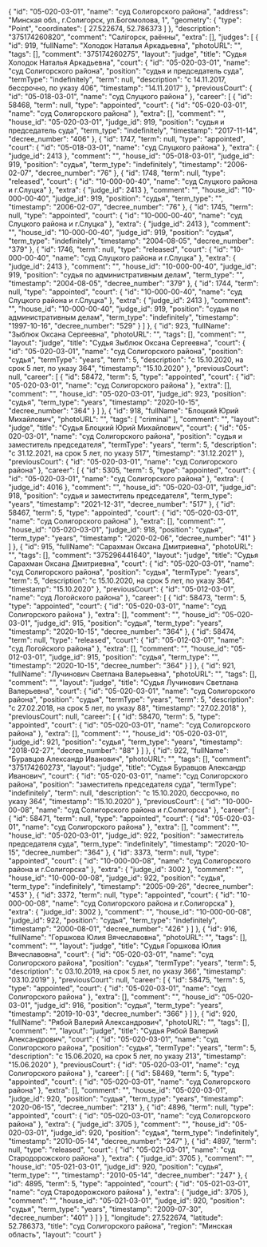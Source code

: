 {
    "id": "05-020-03-01",
    "name": "суд Солигорского района",
    "address": "Минская обл., г.Солигорск, ул.Богомолова, 1",
    "geometry": {
        "type": "Point",
        "coordinates": [
            27.522674,
            52.786373
        ]
    },
    "description": "375174260820",
    "comment": "Салігорск, раённы",
    "extra": [],
    "judges": [
        {
            "id": 919,
            "fullName": "Холодок Наталья Аркадьевна",
            "photoURL": "",
            "tags": [],
            "comment": "375174260275",
            "layout": "judge",
            "title": "Судья Холодок Наталья Аркадьевна",
            "court": {
                "id": "05-020-03-01",
                "name": "суд Солигорского района",
                "position": "судья и председатель суда",
                "termType": "indefinitely",
                "term": null,
                "description": "c 14.11.2017, бессрочно, по указу 406",
                "timestamp": "14.11.2017"
            },
            "previousCourt": {
                "id": "05-018-03-01",
                "name": "суд Слуцкого района"
            },
            "career": [
                {
                    "id": 58468,
                    "term": null,
                    "type": "appointed",
                    "court": {
                        "id": "05-020-03-01",
                        "name": "суд Солигорского района"
                    },
                    "extra": [],
                    "comment": "",
                    "house_id": "05-020-03-01",
                    "judge_id": 919,
                    "position": "судья и председатель суда",
                    "term_type": "indefinitely",
                    "timestamp": "2017-11-14",
                    "decree_number": "406"
                },
                {
                    "id": 1747,
                    "term": null,
                    "type": "appointed",
                    "court": {
                        "id": "05-018-03-01",
                        "name": "суд Слуцкого района"
                    },
                    "extra": {
                        "judge_id": 2413
                    },
                    "comment": "",
                    "house_id": "05-018-03-01",
                    "judge_id": 919,
                    "position": "судья",
                    "term_type": "indefinitely",
                    "timestamp": "2006-02-07",
                    "decree_number": "76"
                },
                {
                    "id": 1748,
                    "term": null,
                    "type": "released",
                    "court": {
                        "id": "10-000-00-40",
                        "name": "суд Слуцкого района и г.Слуцка"
                    },
                    "extra": {
                        "judge_id": 2413
                    },
                    "comment": "",
                    "house_id": "10-000-00-40",
                    "judge_id": 919,
                    "position": "судья",
                    "term_type": "",
                    "timestamp": "2006-02-07",
                    "decree_number": "76"
                },
                {
                    "id": 1745,
                    "term": null,
                    "type": "appointed",
                    "court": {
                        "id": "10-000-00-40",
                        "name": "суд Слуцкого района и г.Слуцка"
                    },
                    "extra": {
                        "judge_id": 2413
                    },
                    "comment": "",
                    "house_id": "10-000-00-40",
                    "judge_id": 919,
                    "position": "судья",
                    "term_type": "indefinitely",
                    "timestamp": "2004-08-05",
                    "decree_number": "379"
                },
                {
                    "id": 1746,
                    "term": null,
                    "type": "released",
                    "court": {
                        "id": "10-000-00-40",
                        "name": "суд Слуцкого района и г.Слуцка"
                    },
                    "extra": {
                        "judge_id": 2413
                    },
                    "comment": "",
                    "house_id": "10-000-00-40",
                    "judge_id": 919,
                    "position": "судья по административным делам",
                    "term_type": "",
                    "timestamp": "2004-08-05",
                    "decree_number": "379"
                },
                {
                    "id": 1744,
                    "term": null,
                    "type": "appointed",
                    "court": {
                        "id": "10-000-00-40",
                        "name": "суд Слуцкого района и г.Слуцка"
                    },
                    "extra": {
                        "judge_id": 2413
                    },
                    "comment": "",
                    "house_id": "10-000-00-40",
                    "judge_id": 919,
                    "position": "судья по административным делам",
                    "term_type": "indefinitely",
                    "timestamp": "1997-10-16",
                    "decree_number": "529"
                }
            ]
        },
        {
            "id": 923,
            "fullName": "Зыблюк Оксана Сергеевна",
            "photoURL": "",
            "tags": [],
            "comment": "",
            "layout": "judge",
            "title": "Судья Зыблюк Оксана Сергеевна",
            "court": {
                "id": "05-020-03-01",
                "name": "суд Солигорского района",
                "position": "судья",
                "termType": "years",
                "term": 5,
                "description": "c 15.10.2020, на срок 5 лет, по указу 364",
                "timestamp": "15.10.2020"
            },
            "previousCourt": null,
            "career": [
                {
                    "id": 58472,
                    "term": 5,
                    "type": "appointed",
                    "court": {
                        "id": "05-020-03-01",
                        "name": "суд Солигорского района"
                    },
                    "extra": [],
                    "comment": "",
                    "house_id": "05-020-03-01",
                    "judge_id": 923,
                    "position": "судья",
                    "term_type": "years",
                    "timestamp": "2020-10-15",
                    "decree_number": "364"
                }
            ]
        },
        {
            "id": 918,
            "fullName": "Блоцкий Юрий Михайлович",
            "photoURL": "",
            "tags": [
                "criminal"
            ],
            "comment": "",
            "layout": "judge",
            "title": "Судья Блоцкий Юрий Михайлович",
            "court": {
                "id": "05-020-03-01",
                "name": "суд Солигорского района",
                "position": "судья и заместитель председателя",
                "termType": "years",
                "term": 5,
                "description": "c 31.12.2021, на срок 5 лет, по указу 517",
                "timestamp": "31.12.2021"
            },
            "previousCourt": {
                "id": "05-020-03-01",
                "name": "суд Солигорского района"
            },
            "career": [
                {
                    "id": 5305,
                    "term": 5,
                    "type": "appointed",
                    "court": {
                        "id": "05-020-03-01",
                        "name": "суд Солигорского района"
                    },
                    "extra": {
                        "judge_id": 4016
                    },
                    "comment": "",
                    "house_id": "05-020-03-01",
                    "judge_id": 918,
                    "position": "судья и заместитель председателя",
                    "term_type": "years",
                    "timestamp": "2021-12-31",
                    "decree_number": "517"
                },
                {
                    "id": 58467,
                    "term": 5,
                    "type": "appointed",
                    "court": {
                        "id": "05-020-03-01",
                        "name": "суд Солигорского района"
                    },
                    "extra": [],
                    "comment": "",
                    "house_id": "05-020-03-01",
                    "judge_id": 918,
                    "position": "судья",
                    "term_type": "years",
                    "timestamp": "2020-02-06",
                    "decree_number": "41"
                }
            ]
        },
        {
            "id": 915,
            "fullName": "Сарахман Оксана Дмитриевна",
            "photoURL": "",
            "tags": [],
            "comment": "375296441640",
            "layout": "judge",
            "title": "Судья Сарахман Оксана Дмитриевна",
            "court": {
                "id": "05-020-03-01",
                "name": "суд Солигорского района",
                "position": "судья",
                "termType": "years",
                "term": 5,
                "description": "c 15.10.2020, на срок 5 лет, по указу 364",
                "timestamp": "15.10.2020"
            },
            "previousCourt": {
                "id": "05-012-03-01",
                "name": "суд Логойского района"
            },
            "career": [
                {
                    "id": 58473,
                    "term": 5,
                    "type": "appointed",
                    "court": {
                        "id": "05-020-03-01",
                        "name": "суд Солигорского района"
                    },
                    "extra": [],
                    "comment": "",
                    "house_id": "05-020-03-01",
                    "judge_id": 915,
                    "position": "судья",
                    "term_type": "years",
                    "timestamp": "2020-10-15",
                    "decree_number": "364"
                },
                {
                    "id": 58474,
                    "term": null,
                    "type": "released",
                    "court": {
                        "id": "05-012-03-01",
                        "name": "суд Логойского района"
                    },
                    "extra": [],
                    "comment": "",
                    "house_id": "05-012-03-01",
                    "judge_id": 915,
                    "position": "судья",
                    "term_type": "",
                    "timestamp": "2020-10-15",
                    "decree_number": "364"
                }
            ]
        },
        {
            "id": 921,
            "fullName": "Лучинович Светлана Валерьевна",
            "photoURL": "",
            "tags": [],
            "comment": "",
            "layout": "judge",
            "title": "Судья Лучинович Светлана Валерьевна",
            "court": {
                "id": "05-020-03-01",
                "name": "суд Солигорского района",
                "position": "судья",
                "termType": "years",
                "term": 5,
                "description": "c 27.02.2018, на срок 5 лет, по указу 88",
                "timestamp": "27.02.2018"
            },
            "previousCourt": null,
            "career": [
                {
                    "id": 58470,
                    "term": 5,
                    "type": "appointed",
                    "court": {
                        "id": "05-020-03-01",
                        "name": "суд Солигорского района"
                    },
                    "extra": [],
                    "comment": "",
                    "house_id": "05-020-03-01",
                    "judge_id": 921,
                    "position": "судья",
                    "term_type": "years",
                    "timestamp": "2018-02-27",
                    "decree_number": "88"
                }
            ]
        },
        {
            "id": 922,
            "fullName": "Буравцов Александр Иванович",
            "photoURL": "",
            "tags": [],
            "comment": "375174260273",
            "layout": "judge",
            "title": "Судья Буравцов Александр Иванович",
            "court": {
                "id": "05-020-03-01",
                "name": "суд Солигорского района",
                "position": "заместитель председателя суда",
                "termType": "indefinitely",
                "term": null,
                "description": "c 15.10.2020, бессрочно, по указу 364",
                "timestamp": "15.10.2020"
            },
            "previousCourt": {
                "id": "10-000-00-08",
                "name": "суд Солигорского района и г.Солигорска"
            },
            "career": [
                {
                    "id": 58471,
                    "term": null,
                    "type": "appointed",
                    "court": {
                        "id": "05-020-03-01",
                        "name": "суд Солигорского района"
                    },
                    "extra": [],
                    "comment": "",
                    "house_id": "05-020-03-01",
                    "judge_id": 922,
                    "position": "заместитель председателя суда",
                    "term_type": "indefinitely",
                    "timestamp": "2020-10-15",
                    "decree_number": "364"
                },
                {
                    "id": 3373,
                    "term": null,
                    "type": "appointed",
                    "court": {
                        "id": "10-000-00-08",
                        "name": "суд Солигорского района и г.Солигорска"
                    },
                    "extra": {
                        "judge_id": 3002
                    },
                    "comment": "",
                    "house_id": "10-000-00-08",
                    "judge_id": 922,
                    "position": "судья",
                    "term_type": "indefinitely",
                    "timestamp": "2005-09-26",
                    "decree_number": "453"
                },
                {
                    "id": 3372,
                    "term": null,
                    "type": "appointed",
                    "court": {
                        "id": "10-000-00-08",
                        "name": "суд Солигорского района и г.Солигорска"
                    },
                    "extra": {
                        "judge_id": 3002
                    },
                    "comment": "",
                    "house_id": "10-000-00-08",
                    "judge_id": 922,
                    "position": "судья",
                    "term_type": "indefinitely",
                    "timestamp": "2000-08-01",
                    "decree_number": "426"
                }
            ]
        },
        {
            "id": 916,
            "fullName": "Горшкова Юлия Вячеславовна",
            "photoURL": "",
            "tags": [],
            "comment": "",
            "layout": "judge",
            "title": "Судья Горшкова Юлия Вячеславовна",
            "court": {
                "id": "05-020-03-01",
                "name": "суд Солигорского района",
                "position": "судья",
                "termType": "years",
                "term": 5,
                "description": "c 03.10.2019, на срок 5 лет, по указу 366",
                "timestamp": "03.10.2019"
            },
            "previousCourt": null,
            "career": [
                {
                    "id": 58475,
                    "term": 5,
                    "type": "appointed",
                    "court": {
                        "id": "05-020-03-01",
                        "name": "суд Солигорского района"
                    },
                    "extra": [],
                    "comment": "",
                    "house_id": "05-020-03-01",
                    "judge_id": 916,
                    "position": "судья",
                    "term_type": "years",
                    "timestamp": "2019-10-03",
                    "decree_number": "366"
                }
            ]
        },
        {
            "id": 920,
            "fullName": "Рябой Валерий Александрович",
            "photoURL": "",
            "tags": [],
            "comment": "",
            "layout": "judge",
            "title": "Судья Рябой Валерий Александрович",
            "court": {
                "id": "05-020-03-01",
                "name": "суд Солигорского района",
                "position": "судья",
                "termType": "years",
                "term": 5,
                "description": "c 15.06.2020, на срок 5 лет, по указу 213",
                "timestamp": "15.06.2020"
            },
            "previousCourt": {
                "id": "05-020-03-01",
                "name": "суд Солигорского района"
            },
            "career": [
                {
                    "id": 58469,
                    "term": 5,
                    "type": "appointed",
                    "court": {
                        "id": "05-020-03-01",
                        "name": "суд Солигорского района"
                    },
                    "extra": [],
                    "comment": "",
                    "house_id": "05-020-03-01",
                    "judge_id": 920,
                    "position": "судья",
                    "term_type": "years",
                    "timestamp": "2020-06-15",
                    "decree_number": "213"
                },
                {
                    "id": 4896,
                    "term": null,
                    "type": "appointed",
                    "court": {
                        "id": "05-020-03-01",
                        "name": "суд Солигорского района"
                    },
                    "extra": {
                        "judge_id": 3705
                    },
                    "comment": "",
                    "house_id": "05-020-03-01",
                    "judge_id": 920,
                    "position": "судья",
                    "term_type": "indefinitely",
                    "timestamp": "2010-05-14",
                    "decree_number": "247"
                },
                {
                    "id": 4897,
                    "term": null,
                    "type": "released",
                    "court": {
                        "id": "05-021-03-01",
                        "name": "суд Стародорожского района"
                    },
                    "extra": {
                        "judge_id": 3705
                    },
                    "comment": "",
                    "house_id": "05-021-03-01",
                    "judge_id": 920,
                    "position": "судья",
                    "term_type": "",
                    "timestamp": "2010-05-14",
                    "decree_number": "247"
                },
                {
                    "id": 4895,
                    "term": 5,
                    "type": "appointed",
                    "court": {
                        "id": "05-021-03-01",
                        "name": "суд Стародорожского района"
                    },
                    "extra": {
                        "judge_id": 3705
                    },
                    "comment": "",
                    "house_id": "05-021-03-01",
                    "judge_id": 920,
                    "position": "судья",
                    "term_type": "years",
                    "timestamp": "2009-07-30",
                    "decree_number": "401"
                }
            ]
        }
    ],
    "longitude": 27.522674,
    "latitude": 52.786373,
    "title": "суд Солигорского района",
    "region": "Минская область",
    "layout": "court"
}